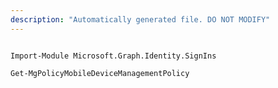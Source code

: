 ```yaml
---
description: "Automatically generated file. DO NOT MODIFY"
---
```


```powershellv1

Import-Module Microsoft.Graph.Identity.SignIns

Get-MgPolicyMobileDeviceManagementPolicy

```